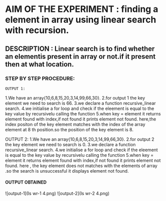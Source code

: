 # AIM OF THE EXPERIMENT : finding a element in array using  linear search with recursion.

## DESCRIPTION : Linear search is to find whether an elementis present in array or not.if it present then at what location.

### STEP BY STEP PROCEDURE:
    OUTPUT 1:
    
  1.We have an array{10,6,8,15,20,3,14,99,66,30}.
  2.for output 1 the key element we need to search is 66.
  3.we declare a function recursive_linear search.
  4.we initialise a for loop and check if the eleement is equal to the key value by recursivelu calling the function
  5.when key = element it returns element found with index,if not found it prints element not found.
      here,the index positon of the key element matches with the index of the  array element  at 8 th position.so the position of the key element is 8.
  
  OUTPUT 2: 
  1.We have an array{10,6,8,15,20,3,14,99,66,30}.
  2.for output 2 the key element we need to search is 0.
  3.we declare a function recursive_linear search.
  4.we initialise a for loop and check if the eleement is equal to the key value by recursivelu calling the function
  5.when key = element it returns element found with index,if not found it prints element not found.
      here , the key element does not matches with the elements of array .so the search is unsuccessful it displays element not found. 
      
      
  #### OUTPUT OBTAINED
  
  ![output-1](ls wr-1 4.png)
  ![output-2](ls wr-2 4.png)
